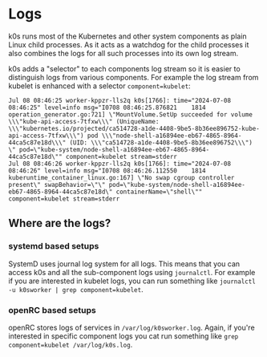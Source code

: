 # Logs

k0s runs most of the Kubernetes and other system components as plain Linux child processes. As it acts as a watchdog for the child processes it also combines the logs for all such processes into its own log stream.

k0s adds a "selector" to each components log stream so it is easier to distinguish logs from various components. For example the log stream from kubelet is enhanced with a selector `component=kubelet`:

```text
Jul 08 08:46:25 worker-kppzr-lls2q k0s[1766]: time="2024-07-08 08:46:25" level=info msg="I0708 08:46:25.876821    1814 operation_generator.go:721] \"MountVolume.SetUp succeeded for volume \\\"kube-api-access-7tfxw\\\" (UniqueName: \\\"kubernetes.io/projected/ca514728-a1de-4408-9be5-8b36ee896752-kube-api-access-7tfxw\\\") pod \\\"node-shell-a16894ee-eb67-4865-8964-44ca5c87e18d\\\" (UID: \\\"ca514728-a1de-4408-9be5-8b36ee896752\\\") \" pod=\"kube-system/node-shell-a16894ee-eb67-4865-8964-44ca5c87e18d\"" component=kubelet stream=stderr
Jul 08 08:46:26 worker-kppzr-lls2q k0s[1766]: time="2024-07-08 08:46:26" level=info msg="I0708 08:46:26.112550    1814 kuberuntime_container_linux.go:167] \"No swap cgroup controller present\" swapBehavior=\"\" pod=\"kube-system/node-shell-a16894ee-eb67-4865-8964-44ca5c87e18d\" containerName=\"shell\"" component=kubelet stream=stderr
```

## Where are the logs?

### systemd based setups

SystemD uses journal log system for all logs. This means that you can access k0s and all the sub-component logs using `journalctl`. For example if you are interested in kubelet logs, you can run something like `journalctl -u k0sworker | grep component=kubelet`.

### openRC based setups

openRC stores logs of services in `/var/log/k0sworker.log`. Again, if you're interested in specific component logs you cat run something like `grep component=kubelet /var/log/k0s.log`.
